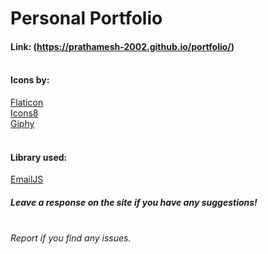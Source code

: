# Personal Portfolio
#### Link: (https://prathamesh-2002.github.io/portfolio/)     <br /><br />

#### Icons by: <br />
[Flaticon](https://www.flaticon.com/)   <br />
[Icons8](https://icons8.com/)           <br />
[Giphy](https://giphy.com/)             <br /><br />

#### Library used: <br />
[EmailJS](https://www.emailjs.com/)     <br />

##### Leave a response on the site if you have any suggestions!       <br /><br />

###### Report if you find any issues.<br />
